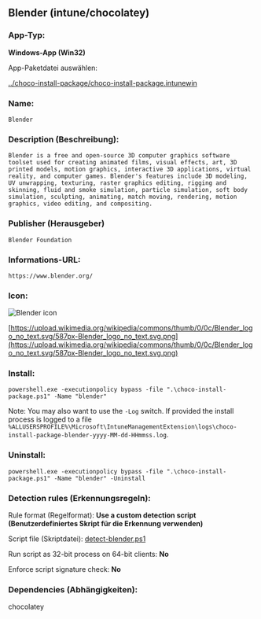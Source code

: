 ## Blender (intune/chocolatey)

### App-Typ:

__Windows-App (Win32)__

App-Paketdatei auswählen:

[../choco-install-package/choco-install-package.intunewin](../choco-install-package/choco-install-package.intunewin?raw=true)


### Name:

```
Blender
```

### Description (Beschreibung):

```
Blender is a free and open-source 3D computer graphics software toolset used for creating animated films, visual effects, art, 3D printed models, motion graphics, interactive 3D applications, virtual reality, and computer games. Blender's features include 3D modeling, UV unwrapping, texturing, raster graphics editing, rigging and skinning, fluid and smoke simulation, particle simulation, soft body simulation, sculpting, animating, match moving, rendering, motion graphics, video editing, and compositing. 
```

### Publisher (Herausgeber)

```
Blender Foundation
```


### Informations-URL:

```
https://www.blender.org/
```

### Icon:

![Blender icon](https://upload.wikimedia.org/wikipedia/commons/thumb/0/0c/Blender_logo_no_text.svg/148px-Blender_logo_no_text.svg.png)

[https://upload.wikimedia.org/wikipedia/commons/thumb/0/0c/Blender_logo_no_text.svg/587px-Blender_logo_no_text.svg.png](https://upload.wikimedia.org/wikipedia/commons/thumb/0/0c/Blender_logo_no_text.svg/587px-Blender_logo_no_text.svg.png)


### Install:
```
powershell.exe -executionpolicy bypass -file ".\choco-install-package.ps1" -Name "blender"
```

Note: You may also want to use the `-Log` switch. If provided the install process is logged to a file `%ALLUSERSPROFILE%\Microsoft\IntuneManagementExtension\logs\choco-install-package-blender-yyyy-MM-dd-HHmmss.log`.


### Uninstall:
```
powershell.exe -executionpolicy bypass -file ".\choco-install-package.ps1" -Name "blender" -Uninstall
```




### Detection rules (Erkennungsregeln):

Rule format (Regelformat): __Use a custom detection script (Benutzerdefiniertes Skript für die Erkennung verwenden)__

Script file (Skriptdatei): [detect-blender.ps1](./detect-blender.ps1?raw=true)

Run script as 32-bit process on 64-bit clients: __No__

Enforce script signature check: __No__

### Dependencies (Abhängigkeiten):

chocolatey
